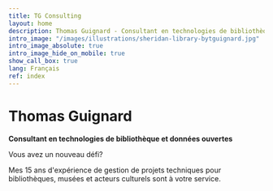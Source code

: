 ```yaml
---
title: TG Consulting
layout: home
description: Thomas Guignard - Consultant en technologies de bibliothèque et données ouvertes
intro_image: "/images/illustrations/sheridan-library-bytguignard.jpg"
intro_image_absolute: true
intro_image_hide_on_mobile: true
show_call_box: true
lang: Français
ref: index
---
```


# Thomas Guignard
**Consultant en technologies de bibliothèque et données ouvertes**

Vous avez un nouveau défi?

Mes 15 ans d'expérience de gestion de projets techniques pour bibliothèques, musées et acteurs culturels sont à votre service.

